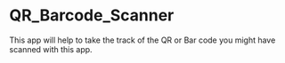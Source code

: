 # QR_Barcode_Scanner
This app will help to take the track of the QR or Bar code you might have scanned with this app.
